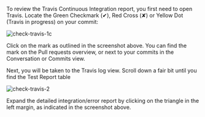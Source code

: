 To review the Travis Continuous Integration report, you first need to open Travis. Locate the Green Checkmark (✔), Red Cross (✘) or Yellow Dot (Travis in progress) on your commit:

![check-travis-1c](https://user-images.githubusercontent.com/5665186/35736082-16f743b8-0827-11e8-808a-acccdef28d25.png)

Click on the mark as outlined in the screenshot above. You can find the mark on the Pull requests overview, or next to your commits in the Conversation or Commits view.

Next, you will be taken to the Travis log view. Scroll down a fair bit until you find the Test Report table

![check-travis-2](https://user-images.githubusercontent.com/5665186/35736089-191271cc-0827-11e8-98bb-800a03e10170.png)

Expand the detailed integration/error report by clicking on the triangle in the left margin, as indicated in the screenshot above.

